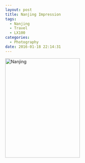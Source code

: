 ```yaml
---
layout: post
title: Nanjing Impression
tags:
  - Nanjing
  - Travel
  - LX100
categories:
  - Photography
date: 2016-01-18 22:14:31
---
```


<a data-flickr-embed="true" data-header="true" data-footer="true"  href="https://www.flickr.com/photos/wittyfilter/albums/72157663693768685" title="Nanjing"><img src="https://farm2.staticflickr.com/1530/23946207369_4067b442d7_n.jpg" width="240" height="320" alt="Nanjing"></a><script async src="//embedr.flickr.com/assets/client-code.js" charset="utf-8"></script>